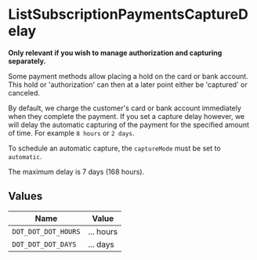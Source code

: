 # ListSubscriptionPaymentsCaptureDelay

**Only relevant if you wish to manage authorization and capturing separately.**

Some payment methods allow placing a hold on the card or bank account. This hold or 'authorization' can then at a
later point either be 'captured' or canceled.

By default, we charge the customer's card or bank account immediately when they complete the payment. If you set a
capture delay however, we will delay the automatic capturing of the payment for the specified amount of time. For
example `8 hours` or `2 days`.

To schedule an automatic capture, the `captureMode` must be set to `automatic`.

The maximum delay is 7 days (168 hours).


## Values

| Name                | Value               |
| ------------------- | ------------------- |
| `DOT_DOT_DOT_HOURS` | ... hours           |
| `DOT_DOT_DOT_DAYS`  | ... days            |